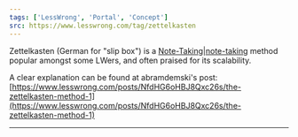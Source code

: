 ```yaml
---
tags: ['LessWrong', 'Portal', 'Concept']
src: https://www.lesswrong.com/tag/zettelkasten
---
```


Zettelkasten (German for "slip box") is a [Note-Taking|note-taking](https://www.lesswrong.com/tag/note-taking) method popular amongst some LWers, and often praised for its scalability.

A clear explanation can be found at abramdemski's post: [https://www.lesswrong.com/posts/NfdHG6oHBJ8Qxc26s/the-zettelkasten-method-1](https://www.lesswrong.com/posts/NfdHG6oHBJ8Qxc26s/the-zettelkasten-method-1)



---

